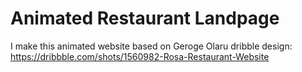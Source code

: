 # Animated Restaurant Landpage

I make this animated website based on Geroge Olaru dribble design: https://dribbble.com/shots/1560982-Rosa-Restaurant-Website
